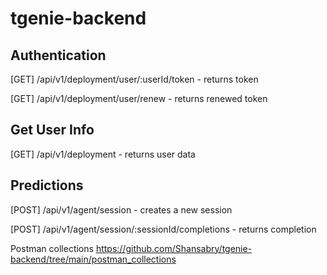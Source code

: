 # tgenie-backend

Authentication
--------------

[GET] /api/v1/deployment/user/:userId/token - returns token

[GET] /api/v1/deployment/user/renew - returns renewed token

Get User Info
--------------

[GET] /api/v1/deployment - returns user data

Predictions
-----------

[POST] /api/v1/agent/session - creates a new session

[POST] /api/v1/agent/session/:sessionId/completions - returns completion

Postman collections
https://github.com/Shansabry/tgenie-backend/tree/main/postman_collections
